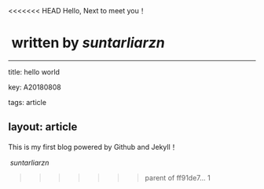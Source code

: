 <<<<<<< HEAD
Hello, Next to meet you！

​                                                                               written  by *suntarliarzn*
=======
---
title: hello world

key: A20180808

tags: article

layout: article 
---

This is my first blog powered by Github and Jekyll！



​                                                                                           *suntarliarzn*
>>>>>>> parent of ff91de7... 1
